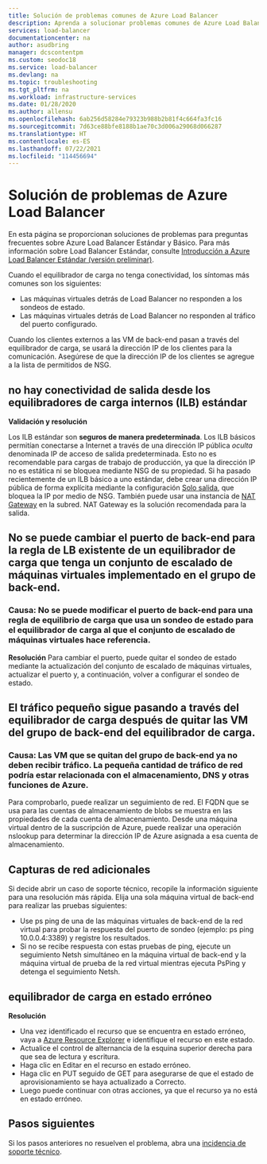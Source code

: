 ```yaml
---
title: Solución de problemas comunes de Azure Load Balancer
description: Aprenda a solucionar problemas comunes de Azure Load Balancer.
services: load-balancer
documentationcenter: na
author: asudbring
manager: dcscontentpm
ms.custom: seodoc18
ms.service: load-balancer
ms.devlang: na
ms.topic: troubleshooting
ms.tgt_pltfrm: na
ms.workload: infrastructure-services
ms.date: 01/28/2020
ms.author: allensu
ms.openlocfilehash: 6ab256d58284e79323b988b2b81f4c664fa3fc16
ms.sourcegitcommit: 7d63ce88bfe8188b1ae70c3d006a29068d066287
ms.translationtype: HT
ms.contentlocale: es-ES
ms.lasthandoff: 07/22/2021
ms.locfileid: "114456694"
---
```

# <a name="troubleshoot-azure-load-balancer"></a>Solución de problemas de Azure Load Balancer

En esta página se proporcionan soluciones de problemas para preguntas frecuentes sobre Azure Load Balancer Estándar y Básico. Para más información sobre Load Balancer Estándar, consulte [Introducción a Azure Load Balancer Estándar (versión preliminar)](load-balancer-standard-diagnostics.md).

Cuando el equilibrador de carga no tenga conectividad, los síntomas más comunes son los siguientes:

- Las máquinas virtuales detrás de Load Balancer no responden a los sondeos de estado. 
- Las máquinas virtuales detrás de Load Balancer no responden al tráfico del puerto configurado.

Cuando los clientes externos a las VM de back-end pasan a través del equilibrador de carga, se usará la dirección IP de los clientes para la comunicación. Asegúrese de que la dirección IP de los clientes se agregue a la lista de permitidos de NSG.

## <a name="no-outbound-connectivity-from-standard-internal-load-balancers-ilb"></a>no hay conectividad de salida desde los equilibradores de carga internos (ILB) estándar

**Validación y resolución**

Los ILB estándar son **seguros de manera predeterminada**. Los ILB básicos permitían conectarse a Internet a través de una dirección IP pública *oculta* denominada IP de acceso de salida predeterminada. Esto no es recomendable para cargas de trabajo de producción, ya que la dirección IP no es estática ni se bloquea mediante NSG de su propiedad. Si ha pasado recientemente de un ILB básico a uno estándar, debe crear una dirección IP pública de forma explícita mediante la configuración [Solo salida](egress-only.md), que bloquea la IP por medio de NSG. También puede usar una instancia de [NAT Gateway](../virtual-network/nat-gateway/nat-overview.md) en la subred. NAT Gateway es la solución recomendada para la salida.

## <a name="cant-change-backend-port-for-existing-lb-rule-of-a-load-balancer-that-has-virtual-machine-scale-set-deployed-in-the-backend-pool"></a>No se puede cambiar el puerto de back-end para la regla de LB existente de un equilibrador de carga que tenga un conjunto de escalado de máquinas virtuales implementado en el grupo de back-end.

### <a name="cause-the-backend-port-cannot-be-modified-for-a-load-balancing-rule-thats-used-by-a-health-probe-for-load-balancer-referenced-by-virtual-machine-scale-set"></a>Causa: No se puede modificar el puerto de back-end para una regla de equilibrio de carga que usa un sondeo de estado para el equilibrador de carga al que el conjunto de escalado de máquinas virtuales hace referencia.

**Resolución** Para cambiar el puerto, puede quitar el sondeo de estado mediante la actualización del conjunto de escalado de máquinas virtuales, actualizar el puerto y, a continuación, volver a configurar el sondeo de estado.

## <a name="small-traffic-is-still-going-through-load-balancer-after-removing-vms-from-backend-pool-of-the-load-balancer"></a>El tráfico pequeño sigue pasando a través del equilibrador de carga después de quitar las VM del grupo de back-end del equilibrador de carga.

### <a name="cause-vms-removed-from-backend-pool-should-no-longer-receive-traffic-the-small-amount-of-network-traffic-could-be-related-to-storage-dns-and-other-functions-within-azure"></a>Causa: Las VM que se quitan del grupo de back-end ya no deben recibir tráfico. La pequeña cantidad de tráfico de red podría estar relacionada con el almacenamiento, DNS y otras funciones de Azure.

Para comprobarlo, puede realizar un seguimiento de red. El FQDN que se usa para las cuentas de almacenamiento de blobs se muestra en las propiedades de cada cuenta de almacenamiento.  Desde una máquina virtual dentro de la suscripción de Azure, puede realizar una operación nslookup para determinar la dirección IP de Azure asignada a esa cuenta de almacenamiento.

## <a name="additional-network-captures"></a>Capturas de red adicionales

Si decide abrir un caso de soporte técnico, recopile la información siguiente para una resolución más rápida. Elija una sola máquina virtual de back-end para realizar las pruebas siguientes:

- Use ps ping de una de las máquinas virtuales de back-end de la red virtual para probar la respuesta del puerto de sondeo (ejemplo: ps ping 10.0.0.4:3389) y registre los resultados. 
- Si no se recibe respuesta con estas pruebas de ping, ejecute un seguimiento Netsh simultáneo en la máquina virtual de back-end y la máquina virtual de prueba de la red virtual mientras ejecuta PsPing y detenga el seguimiento Netsh.

## <a name="load-balancer-in-failed-state"></a>equilibrador de carga en estado erróneo

**Resolución**

- Una vez identificado el recurso que se encuentra en estado erróneo, vaya a [Azure Resource Explorer](https://resources.azure.com/) e identifique el recurso en este estado.
- Actualice el control de alternancia de la esquina superior derecha para que sea de lectura y escritura.
- Haga clic en Editar en el recurso en estado erróneo.
- Haga clic en PUT seguido de GET para asegurarse de que el estado de aprovisionamiento se haya actualizado a Correcto.
- Luego puede continuar con otras acciones, ya que el recurso ya no está en estado erróneo.

## <a name="next-steps"></a>Pasos siguientes

Si los pasos anteriores no resuelven el problema, abra una [incidencia de soporte técnico](https://azure.microsoft.com/support/options/).

